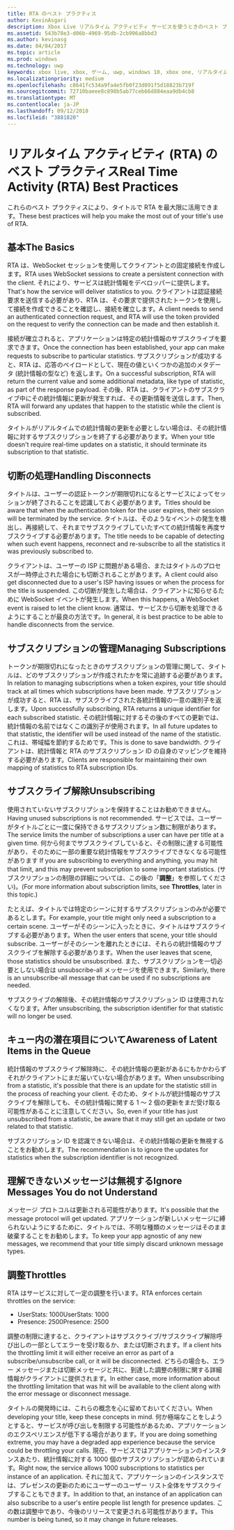 ```yaml
---
title: RTA のベスト プラクティス
author: KevinAsgari
description: Xbox Live リアルタイム アクティビティ サービスを使うときのベスト プラクティスについて説明します。
ms.assetid: 543b78e3-d06b-4969-95db-2cb996a8bbd3
ms.author: kevinasg
ms.date: 04/04/2017
ms.topic: article
ms.prod: windows
ms.technology: uwp
keywords: xbox live, xbox, ゲーム, uwp, windows 10, xbox one, リアルタイム アクティビティ
ms.localizationpriority: medium
ms.openlocfilehash: c8641fc534a9fa4e5fb0f23d091f5d18823b719f
ms.sourcegitcommit: 72710baeee8c898b5ab77ceb66d884eaa9db4cb8
ms.translationtype: MT
ms.contentlocale: ja-JP
ms.lasthandoff: 09/12/2018
ms.locfileid: "3881820"
---
```

# <a name="real-time-activity-rta-best-practices"></a><span data-ttu-id="7a285-104">リアルタイム アクティビティ (RTA) のベスト プラクティス</span><span class="sxs-lookup"><span data-stu-id="7a285-104">Real Time Activity (RTA) Best Practices</span></span>
<span data-ttu-id="7a285-105">これらのベスト プラクティスにより、タイトルで RTA を最大限に活用できます。</span><span class="sxs-lookup"><span data-stu-id="7a285-105">These best practices will help you make the most out of your title's use of RTA.</span></span>


## <a name="the-basics"></a><span data-ttu-id="7a285-106">基本</span><span class="sxs-lookup"><span data-stu-id="7a285-106">The Basics</span></span>

<span data-ttu-id="7a285-107">RTA は、WebSocket セッションを使用してクライアントとの固定接続を作成します。</span><span class="sxs-lookup"><span data-stu-id="7a285-107">RTA uses WebSocket sessions to create a persistent connection with the client.</span></span> <span data-ttu-id="7a285-108">それにより、サービスは統計情報をデベロッパーに提供します。</span><span class="sxs-lookup"><span data-stu-id="7a285-108">That's how the service will deliver statistics to you.</span></span> <span data-ttu-id="7a285-109">クライアントは認証接続要求を送信する必要があり、RTA は、その要求で提供されたトークンを使用して接続を作成できることを確認し、接続を確立します。</span><span class="sxs-lookup"><span data-stu-id="7a285-109">A client needs to send an authenticated connection request, and RTA will use the token provided on the request to verify the connection can be made and then establish it.</span></span>

<span data-ttu-id="7a285-110">接続が確立されると、アプリケーションは特定の統計情報のサブスクライブを要求できます。</span><span class="sxs-lookup"><span data-stu-id="7a285-110">Once the connection has been established, your app can make requests to subscribe to particular statistics.</span></span> <span data-ttu-id="7a285-111">サブスクリプションが成功すると、RTA は、応答のペイロードとして、現在の値といくつかの追加のメタデータ (統計情報の型など) を返します。</span><span class="sxs-lookup"><span data-stu-id="7a285-111">On a successful subscription, RTA will return the current value and some additional metadata, like type of statistic, as part of the response payload.</span></span> <span data-ttu-id="7a285-112">その後、RTA は、クライアントのサブスクライブ中にその統計情報に更新が発生すれば、その更新情報を送信します。</span><span class="sxs-lookup"><span data-stu-id="7a285-112">Then, RTA will forward any updates that happen to the statistic while the client is subscribed.</span></span>

<span data-ttu-id="7a285-113">タイトルがリアルタイムでの統計情報の更新を必要としない場合は、その統計情報に対するサブスクリプションを終了する必要があります。</span><span class="sxs-lookup"><span data-stu-id="7a285-113">When your title doesn't require real-time updates on a statistic, it should terminate its subscription to that statistic.</span></span>


## <a name="handling-disconnects"></a><span data-ttu-id="7a285-114">切断の処理</span><span class="sxs-lookup"><span data-stu-id="7a285-114">Handling Disconnects</span></span>

<span data-ttu-id="7a285-115">タイトルは、ユーザーの認証トークンが期限切れになるとサービスによってセッションが終了されることを認識しておく必要があります。</span><span class="sxs-lookup"><span data-stu-id="7a285-115">Titles should be aware that when the authentication token for the user expires, their session will be terminated by the service.</span></span> <span data-ttu-id="7a285-116">タイトルは、そのようなイベントの発生を検出し、再接続して、それまでサブスクライブしていたすべての統計情報を再度サブスクライブする必要があります。</span><span class="sxs-lookup"><span data-stu-id="7a285-116">The title needs to be capable of detecting when such event happens, reconnect and re-subscribe to all the statistics it was previously subscribed to.</span></span>

<span data-ttu-id="7a285-117">クライアントは、ユーザーの ISP に問題がある場合、またはタイトルのプロセスが一時停止された場合にも切断されることがあります。</span><span class="sxs-lookup"><span data-stu-id="7a285-117">A client could also get disconnected due to a user's ISP having issues or when the process for the title is suspended.</span></span> <span data-ttu-id="7a285-118">この切断が発生した場合は、クライアントに知らせるために WebSocket イベントが発生します。</span><span class="sxs-lookup"><span data-stu-id="7a285-118">When this happens, a WebSocket event is raised to let the client know.</span></span> <span data-ttu-id="7a285-119">通常は、サービスから切断を処理できるようにすることが最良の方法です。</span><span class="sxs-lookup"><span data-stu-id="7a285-119">In general, it is best practice to be able to handle disconnects from the service.</span></span>


## <a name="managing-subscriptions"></a><span data-ttu-id="7a285-120">サブスクリプションの管理</span><span class="sxs-lookup"><span data-stu-id="7a285-120">Managing Subscriptions</span></span>

<span data-ttu-id="7a285-121">トークンが期限切れになったときのサブスクリプションの管理に関して、タイトルは、どのサブスクリプションが作成されたかを常に追跡する必要があります。</span><span class="sxs-lookup"><span data-stu-id="7a285-121">In relation to managing subscriptions when a token expires, your title should track at all times which subscriptions have been made.</span></span> <span data-ttu-id="7a285-122">サブスクリプションが成功すると、RTA は、サブスクライブされた各統計情報の一意の識別子を返します。</span><span class="sxs-lookup"><span data-stu-id="7a285-122">Upon successfully subscribing, RTA returns a unique identifier for each subscribed statistic.</span></span> <span data-ttu-id="7a285-123">その統計情報に対するその後のすべての更新では、統計情報の名前ではなくこの識別子が使用されます。</span><span class="sxs-lookup"><span data-stu-id="7a285-123">In all future updates to that statistic, the identifier will be used instead of the name of the statistic.</span></span> <span data-ttu-id="7a285-124">これは、帯域幅を節約するためです。</span><span class="sxs-lookup"><span data-stu-id="7a285-124">This is done to save bandwidth.</span></span> <span data-ttu-id="7a285-125">クライアントは、統計情報と RTA のサブスクリプション ID の自身のマッピングを維持する必要があります。</span><span class="sxs-lookup"><span data-stu-id="7a285-125">Clients are responsible for maintaining their own mapping of statistics to RTA subscription IDs.</span></span>


## <a name="unsubscribing"></a><span data-ttu-id="7a285-126">サブスクライブ解除</span><span class="sxs-lookup"><span data-stu-id="7a285-126">Unsubscribing</span></span>

<span data-ttu-id="7a285-127">使用されていないサブスクリプションを保持することはお勧めできません。</span><span class="sxs-lookup"><span data-stu-id="7a285-127">Having unused subscriptions is not recommended.</span></span> <span data-ttu-id="7a285-128">サービスでは、ユーザーがタイトルごとに一度に保持できるサブスクリプション数に制限があります。</span><span class="sxs-lookup"><span data-stu-id="7a285-128">The service limits the number of subscriptions a user can have per title at a given time.</span></span> <span data-ttu-id="7a285-129">何から何までサブスクライブしていると、その制限に達する可能性があり、そのために一部の重要な統計情報をサブスクライブできなくなる可能性があります </span><span class="sxs-lookup"><span data-stu-id="7a285-129">If you are subscribing to everything and anything, you may hit that limit, and this may prevent subscription to some important statistics.</span></span> <span data-ttu-id="7a285-130">(サブスクリプションの制限の詳細については、この後の「**調整**」を参照してください)。</span><span class="sxs-lookup"><span data-stu-id="7a285-130">(For more information about subscription limits, see **Throttles**, later in this topic.)</span></span>

<span data-ttu-id="7a285-131">たとえば、タイトルでは特定のシーンに対するサブスクリプションのみが必要であるとします。</span><span class="sxs-lookup"><span data-stu-id="7a285-131">For example, your title might only need a subscription to a certain scene.</span></span> <span data-ttu-id="7a285-132">ユーザーがそのシーンに入ったときに、タイトルはサブスクライブする必要があります。</span><span class="sxs-lookup"><span data-stu-id="7a285-132">When the user enters that scene, your title should subscribe.</span></span> <span data-ttu-id="7a285-133">ユーザーがそのシーンを離れたときには、それらの統計情報のサブスクライブを解除する必要があります。</span><span class="sxs-lookup"><span data-stu-id="7a285-133">When the user leaves that scene, those statistics should be unsubscribed.</span></span> <span data-ttu-id="7a285-134">また、サブスクリプションを一切必要としない場合は unsubscribe-all メッセージを使用できます。</span><span class="sxs-lookup"><span data-stu-id="7a285-134">Similarly, there is an unsubscribe-all message that can be used if no subscriptions are needed.</span></span>

<span data-ttu-id="7a285-135">サブスクライブの解除後、その統計情報のサブスクリプション ID は使用されなくなります。</span><span class="sxs-lookup"><span data-stu-id="7a285-135">After unsubscribing, the subscription identifier for that statistic will no longer be used.</span></span>


## <a name="awareness-of-latent-items-in-the-queue"></a><span data-ttu-id="7a285-136">キュー内の潜在項目について</span><span class="sxs-lookup"><span data-stu-id="7a285-136">Awareness of Latent Items in the Queue</span></span>

<span data-ttu-id="7a285-137">統計情報のサブスクライブ解除時に、その統計情報の更新があるにもかかわらずそれがクライアントにまだ届いていない場合があります。</span><span class="sxs-lookup"><span data-stu-id="7a285-137">When unsubscribing from a statistic, it's possible that there is an update for the statistic still in the process of reaching your client.</span></span> <span data-ttu-id="7a285-138">そのため、タイトルが統計情報のサブスクライブを解除しても、その統計情報に関する 1 ～ 2 個の更新をまだ受け取る可能性があることに注意してください。</span><span class="sxs-lookup"><span data-stu-id="7a285-138">So, even if your title has just unsubscribed from a statistic, be aware that it may still get an update or two related to that statistic.</span></span>

<span data-ttu-id="7a285-139">サブスクリプション ID を認識できない場合は、その統計情報の更新を無視することをお勧めします。</span><span class="sxs-lookup"><span data-stu-id="7a285-139">The recommendation is to ignore the updates for statistics when the subscription identifier is not recognized.</span></span>


## <a name="ignore-messages-you-do-not-understand"></a><span data-ttu-id="7a285-140">理解できないメッセージは無視する</span><span class="sxs-lookup"><span data-stu-id="7a285-140">Ignore Messages You do not Understand</span></span>

<span data-ttu-id="7a285-141">メッセージ プロトコルは更新される可能性があります。</span><span class="sxs-lookup"><span data-stu-id="7a285-141">It's possible that the message protocol will get updated.</span></span> <span data-ttu-id="7a285-142">アプリケーションが新しいメッセージに縛られないようにするために、タイトルでは、不明な種類のメッセージはそのまま破棄することをお勧めします。</span><span class="sxs-lookup"><span data-stu-id="7a285-142">To keep your app agnostic of any new messages, we recommend that your title simply discard unknown message types.</span></span>


## <a name="throttles"></a><span data-ttu-id="7a285-143">調整</span><span class="sxs-lookup"><span data-stu-id="7a285-143">Throttles</span></span>

<span data-ttu-id="7a285-144">RTA はサービスに対して一定の調整を行います。</span><span class="sxs-lookup"><span data-stu-id="7a285-144">RTA enforces certain throttles on the service:</span></span>

-   <span data-ttu-id="7a285-145">UserStats: 1000</span><span class="sxs-lookup"><span data-stu-id="7a285-145">UserStats: 1000</span></span>
-   <span data-ttu-id="7a285-146">Presence: 2500</span><span class="sxs-lookup"><span data-stu-id="7a285-146">Presence: 2500</span></span>

<span data-ttu-id="7a285-147">調整の制限に達すると、クライアントはサブスクライブ/サブスクライブ解除呼び出しの一部としてエラーを受け取るか、または切断されます。</span><span class="sxs-lookup"><span data-stu-id="7a285-147">If a client hits the throttling limit it will either receive an error as part of a subscribe/unsubscribe call, or it will be disconnected.</span></span> <span data-ttu-id="7a285-148">どちらの場合も、エラー メッセージまたは切断メッセージと共に、到達した調整の制限に関する詳細情報がクライアントに提供されます。</span><span class="sxs-lookup"><span data-stu-id="7a285-148">In either case, more information about the throttling limitation that was hit will be available to the client along with the error message or disconnect message.</span></span>

<span data-ttu-id="7a285-149">タイトルの開発時には、これらの概念を心に留めておいてください。</span><span class="sxs-lookup"><span data-stu-id="7a285-149">When developing your title, keep these concepts in mind.</span></span> <span data-ttu-id="7a285-150">何か極端なことをしようとすると、サービスが呼び出しを制限する可能性があるため、アプリケーションのエクスペリエンスが低下する場合があります。</span><span class="sxs-lookup"><span data-stu-id="7a285-150">If you are doing something extreme, you may have a degraded app experience because the service could be throttling your calls.</span></span> <span data-ttu-id="7a285-151">現在、サービスではアプリケーションのインスタンスあたり、統計情報に対する 1000 個のサブスクリプションが認められています。</span><span class="sxs-lookup"><span data-stu-id="7a285-151">Right now, the service allows 1000 subscriptions to statistics per instance of an application.</span></span> <span data-ttu-id="7a285-152">それに加えて、アプリケーションのインスタンスでは、プレゼンスの更新のためにユーザーのユーザー リスト全体をサブスクライブすることもできます。</span><span class="sxs-lookup"><span data-stu-id="7a285-152">In addition to that, an instance of an application can also subscribe to a user's entire people list length for presence updates.</span></span> <span data-ttu-id="7a285-153">この数は調整中であり、今後のリリースで変更される可能性があります。</span><span class="sxs-lookup"><span data-stu-id="7a285-153">This number is being tuned, so it may change in future releases.</span></span>
